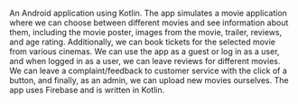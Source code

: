 An Android application using Kotlin. The app simulates a movie application where we can choose between different movies and see information about them, including the movie poster, images from the movie, trailer, reviews, and age rating. Additionally, we can book tickets for the selected movie from various cinemas. We can use the app as a guest or log in as a user, and when logged in as a user, we can leave reviews for different movies. We can leave a complaint/feedback to customer service with the click of a button, and finally, as an admin, we can upload new movies ourselves. The app uses Firebase and is written in Kotlin.
